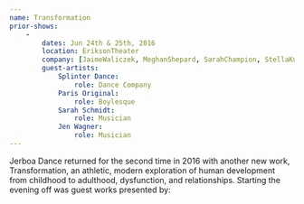 ```yaml
---
name: Transformation
prior-shows:
    -
        dates: Jun 24th & 25th, 2016
        location: EriksonTheater
        company: [JaimeWaliczek, MeghanShepard, SarahChampion, StellaKutz, RenadoTozer, AndreasFetz, AlexUng, KarenBrown]
        guest-artists: 
            Splinter Dance: 
                role: Dance Company
            Paris Original: 
                role: Boylesque
            Sarah Schmidt: 
                role: Musician
            Jen Wagner: 
                role: Musician
---
```

Jerboa Dance returned for the second time in 2016 with another new work, Transformation, an athletic, modern exploration of human development from childhood to adulthood, dysfunction, and relationships. Starting the evening off was guest works presented by: